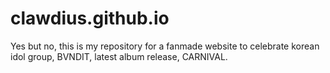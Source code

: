 # clawdius.github.io
Yes but no, this is my repository for a fanmade website to celebrate korean idol group, BVNDIT, latest album release, CARNIVAL.
